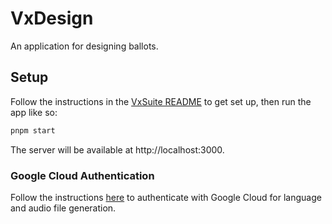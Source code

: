 # VxDesign

An application for designing ballots.

## Setup

Follow the instructions in the [VxSuite README](../../README.md) to get set up,
then run the app like so:

```sh
pnpm start
```

The server will be available at http://localhost:3000.

### Google Cloud Authentication

Follow the instructions
[here](../backend/src/language_and_audio/README.md#google-cloud-authentication)
to authenticate with Google Cloud for language and audio file generation.
